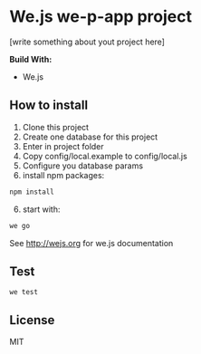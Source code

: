 # We.js we-p-app project

[write something about yout project here]

**Build With:**

- We.js

## How to install

1. Clone this project
2. Create one database for this project
2. Enter in project folder
3. Copy config/local.example to config/local.js
4. Configure you database params
5. install npm packages:
```sh
npm install
```
6. start with:
```sh
we go
```

See http://wejs.org for we.js documentation

## Test

```
we test
```

## License

MIT